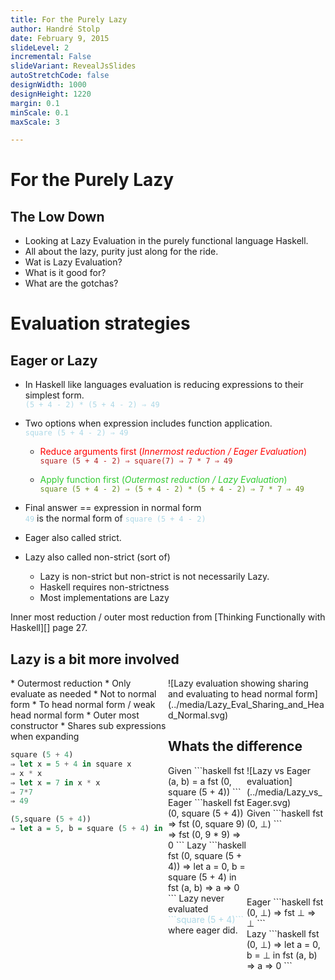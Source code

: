 ```yaml
---
title: For the Purely Lazy
author: Handré Stolp
date: February 9, 2015
slideLevel: 2
incremental: False
slideVariant: RevealJsSlides
autoStretchCode: false
designWidth: 1000
designHeight: 1220
margin: 0.1
minScale: 0.1
maxScale: 3

---
```


For the Purely Lazy 
=========================

The Low Down 
--------------------------
* Looking at Lazy Evaluation in the purely functional language Haskell.
* All about the lazy, purity just along for the ride.
* Wat is Lazy Evaluation?
* What is it good for?
* What are the gotchas? 

Evaluation strategies
===========================

Eager or Lazy
---------------------------

* In Haskell like languages evaluation is reducing expressions to their simplest form.   
<span style="color:lightblue">```(5 + 4 - 2) * (5 + 4 - 2) ⇒ 49```</span>

* Two options when expression includes function application.  
<span style="color:lightblue">```square (5 + 4 - 2) ⇒ 49```</span>

    * <span style="color:red"> Reduce arguments first (*Innermost reduction / Eager Evaluation*)</span>  
      <span style="color:firebrick"> ```square (5 + 4 - 2) ⇒ square(7) ⇒ 7 * 7 ⇒ 49``` </span>

    * <span style="color:limegreen"> Apply function first  (*Outermost reduction / Lazy Evaluation*)</span>  
      <span style="color:olivedrab"> ```square (5 + 4 - 2) ⇒ (5 + 4 - 2) * (5 + 4 - 2) ⇒ 7 * 7 ⇒ 49``` </span>

* Final answer == expression in normal form  
    <span style="color:lightblue">```49```</span> is the normal form of <span style="color:lightblue">```square (5 + 4 - 2)```</span>
* Eager also called strict.
* Lazy also called non-strict (sort of)
    * Lazy is non-strict but non-strict is not necessarily Lazy.
    * Haskell requires non-strictness
    * Most implementations are Lazy

<div class="notes">
Inner most reduction / outer most reduction from [Thinking Functionally with Haskell][] page 27.
</div>

Lazy is a bit more involved
-----------------------------------
<div style="width: 50%;float: left;">
* Outermost reduction
* Only evaluate as needed
    * Not to normal form 
    * To head normal form / weak head normal form
    * Outer most constructor
* Shares sub expressions when expanding

```haskell
square (5 + 4)
⇒ let x = 5 + 4 in square x
⇒ x * x
⇒ let x = 7 in x * x
⇒ 7*7
⇒ 49
````
```haskell
(5,square (5 + 4))
⇒ let a = 5, b = square (5 + 4) in (a,b)
````
</div>
<div style="width: 50%;float: right;">
![Lazy evaluation showing sharing and evaluating to head normal form](../media/Lazy_Eval_Sharing_and_Head_Normal.svg)
<div>


Whats the difference
--------------------------------
<div style="width: 50%;float: left;">
Given
```haskell 
fst (a, b) = a
fst (0, square (5 + 4)) 
```
Eager
```haskell 
fst (0, square (5 + 4)) 
⇒ fst (0, square 9) 
⇒ fst (0, 9 * 9)
⇒ 0
```
Lazy
```haskell 
fst (0, square (5 + 4)) 
⇒ let a = 0, b = square (5 + 4) in fst (a, b) 
⇒ a
⇒ 0
```
Lazy never evaluated <span style="color:lightblue">```square (5 + 4)```</span> where eager did.
</div>
<div style="width: 50%;float: right;">
![Lazy vs Eager evaluation](../media/Lazy_vs_Eager.svg)
</div>

* * * * * *

<div style="height: 5%;float: top;">
Given
```haskell 
fst (0, ⊥) 
```
</div>
<div style="height: 95%;float: bottom;">
<div style="width: 50%;float: left;">
Eager
```haskell 
fst (0, ⊥) 
⇒ fst ⊥
⇒ ⊥
```
</div>
<div style="width: 50%;float: right;">
Lazy
```haskell 
fst (0, ⊥) 
⇒ let a = 0, b = ⊥ in fst (a, b) 
⇒ a
⇒ 0
```
</div>
</div>
<div style="height: 5%;float: bottom;">
* In the presence of bottom (⊥, undefined / non termination) 
* Lazy evaluation can still return a result
* Lazy version never evaluated the ⊥ argument.
</div>

Lazy always best! Well no.
-----------------------------
<div style="width: 30%;float: left;">
* Lazy evaluation has a bookkeeping overhead
* Unevaluated expression builds up in memory
* Eager is not always better than Lazy
* Lazy is not always better than Eager
* Just a note, technically primitive operations in GHC are not lazy.
</div>
<div style="width: 70%;float: right;">
![The cost of lazy evaluation](../media/Lazy_vs_Eager_Cost.svg)
</div>

The Good, The Bad and The Smugly
====================================

The Good and Bad
-------------------------------------

<div style="width: 50%;float: left;">
### Pros
* More efficient ? 
    * This is a red herring.
    * It could be or it couldn't. 
* Modularity! 
    * This is the real reason
    * John Hughes - [Why Functional Programming Matters][2]
    * Glue allowing composition of functional programs
* Efficient tricks for pure languages.
    * Again ? Contradiction ? Nope.
    * Memoization preserving purity and abstraction.
    * Caching preserving purity and abstraction.
</div>

<div style="width: 50%;float: right;">
### Cons
* Difficult to reason about time and space usage.
    * Time ? Not sold.
        * Lazy O(n) <= Eager O(n)
        * When is the cost? Latency is a concern.
    * Space ?
        * Unfortunately yes.
        * The dreaded space leak.
* Parallel unfriendly
    * Doing work in parallel means doing the work in parallel.
    * Have to force work to be done.
    * Only an issue if you believe in automagic parallelization.
    * See [Parallel and Concurrent Programming in Haskell][3]
</div>

<div class="notes">
[2]: http://www.cs.kent.ac.uk/people/staff/dat/miranda/whyfp90.pdf (Why Functional Programming Matters)
[3]: httP://http://community.haskell.org/~simonmar/pcph/ (Parallel and Concurrent Programming in Haskell: Techniques for Multicore and Multithreaded Programming)
</div>

So Don't be Smug
------------------------------
* Laziness is not a silver bullet.
* Laziness is not a scarlet letter.
* Most eager languages have lazy constructs.
* Most lazy languages have eager constructs.

Modularity
===================

Lazy Aids Composition
---------------------
* From Why [Functional Programming Matters][2]
* Can structured whole programs as function composition
* <span style="color: lightblue">```(f . g) input == f (g input)```</span>
* <span style="color: lightblue">```g```</span> only consumes <span style="color: lightblue">```input```</span> 
  as <span style="color: lightblue">```f```</span> needs it.
* <span style="color: lightblue">```f```</span> knows nothing of <span style="color: lightblue">```g```</span>
* <span style="color: lightblue">```g```</span> knows nothing of <span style="color: lightblue">```f```</span>
* When <span style="color: lightblue">```f```</span> terminates <span style="color: lightblue">```g```</span> terminates
* Allows termination conditions to be separated from loop bodies.
* Can modularise as generators and selectors.

Lazy Composition Sqrt
----------------------
<div style="height: 50%; float: top">
* Example from Why [Functional Programming Matters][2]
* Newton-Raphson to calculate square root approximation.
* One function generates sequence of approximations.
* Two options to chose when approximation is good enough.
    * Don't care approximations to what.
* Can to give different square root approximations.
* Paper expands on examples of Laziness aiding composition.
</div>
<div style="height: 50%; float: bottom">
```haskell
-- Generate a sqrt sequence of operations using Newton-Raphson
nextSqrtApprox n x = (x + n/x) / 2
-- iterate f x == [x, f x, f (f x), ...]
sqrtApprox n = iterate (nextSqrtApprox n) (n/2)
-- element where the difference with previous is below threshold
within eps (a:b:bs) | abs(a-b) <= eps = b
                    | otherwise = within eps (b:bs)
-- Calculate approximate sqrt using within
withinSqrt eps n = within eps (sqrtApprox n)
-- element where ratio with previous is close to 1
relative eps (a:b:bs) | abs(a-b) <= eps * abs b = b
                      | otherwise = relative eps (b:bs)
-- Calculate approximate sqrt using relative
relativeSqrt eps n = within eps (sqrtApprox n)
```
</div>

Caveats about Lazy Composition
------------------------------
* When using Lazy IO
    * Promptness of resource finalization is a problem
* Use libraries libraries like
    * [Conduit][4]
    * [Pipes][5]

[4]: https://hackage.haskell.org/package/conduit (Conduit)
[5]: https://hackage.haskell.org/package/pipes (pipes)

Lazy Tricks
=========================================

Memoization
--------------------------------
<div style="width: 30%; float: left">
* Use Laziness to incrementally build the list of all Fibonacci numbers.
* The list refers to itself to reuse calculations.
* The list is in constant applicative form (CAF) so is memoized
* See [Haskell wiki][5] for more tricks using infinite data structures to
  memoize functions.
</div>
<div style="width: 70%; float: right">
```haskell
fib_list :: [Integer]
fib_list = 0:1:1:2:[n2 + n1| (n2, n1) <- 
                    zip (drop 2 fib_list) (drop 3 fib_list)]
fib_best :: Int -> Integer
fib_best n = fib_list !! n
````
GHCi with timing
````
*Main> 5 < fib_best 100000
True
(0.86 secs, 449258648 bytes)
*Main> 5 < fib_best 100001
True
(0.02 secs, 0 bytes)
*Main> 
````
</div>
[5]: https://wiki.haskell.org/Memoization (Haskell Wiki Memoization)


Caching
-----------------------------------
* So you have some data/results and some expensive queries against it.
* You want to perform the queries only when they are needed.
* You want to perform the queries only once.
* You must preserve purity.
* What do you do?
* Perform the queries and store in the data structure.
* Laziness means they will only be evaluated once and only when needed.

* * * *

* Canned example using really expensive fib.
* ```Fibber``` is some ```Num``` type you can do math on.
* You can ask it for the resultant value of the Fibonacci number.
* You wont export the constructor.

<div style="width: 60%; float: left;">
```{.haskell .stretch}
fib_worst :: Int -> Integer
fib_worst 0 = 0
fib_worst 1 = 1
fib_worst 2 = 1
fib_worst n = fib_worst(n-2) + fib_worst(n-1)

data Fibber = Fibber{fibNum :: Int, fibValue :: Integer}
makeFibber :: Int -> Fibber
makeFibber a = Fibber a (fib_worst a)
instance Eq Fibber where a == b = fibNum a == fibNum b
instance Ord Fibber where a <= b = fibNum a <= fibNum b
instance Show Fibber where show a = show . fibNum $ a
instance Num Fibber where
    a + b = makeFibber (fibNum a + fibNum b)
    a * b = makeFibber (fibNum a * fibNum b)
    abs = makeFibber . abs . fibNum
    signum = makeFibber . signum . fibNum
    fromInteger = makeFibber . fromInteger
    negate = makeFibber . negate . fibNum
```
</div>

<div style="width: 40%; float: right;">
GHCi
```
*Main> let fibber30 = makeFibber 30
(0.00 secs, 0 bytes)
*Main> let fibber25 = makeFibber 25
(0.00 secs, 0 bytes)
*Main> fibValue (fibber30 - fibber25)
5
(0.00 secs, 0 bytes)
*Main> fibValue fibber30
832040
(1.22 secs, 127472744 bytes)
*Main> fibValue fibber30
832040
(0.00 secs, 0 bytes)
*Main> fibValue fibber25
75025
(0.11 secs, 10684624 bytes)
*Main> 
```
</div>

Time and Space
===============================

Times up
-------------------------------
* Algorithmic complexity of Lazy evaluation is never more than Eager.
* Consider Eager behaviour for upper bound.
* Real issue - work might be delayed.
* Delayed work is real issue for parallelism.
* Can always force work using [seq][6] and [deepseq][7] and [force][7]
* See [Parallel and Concurrent Programming in Haskell][3]

[6]: http://hackage.haskell.org/package/base-4.7.0.2/docs/Prelude.html#v:seq (Base library seq)
[7]: http://hackage.haskell.org/package/deepseq-1.4.0.0/docs/Control-DeepSeq.html (DeepSeq library)

Space Leaks
------------------------
* Space Leak - program / expression uses more memory than required.
    * Memory is eventually released
    * You think it will run in constant memory but it doesn't
    * Building up unevaluated thunks.
    * Unnecessarily keeping reference to data alive.
* Memory leak - program allocates memory that is never reclaimed.
* Pure Haskell code can only be able to Space Leak (no Memory Leak).
* Most other Haskell code should only be able to Space Leak (mostly no Memory Leak).

Examples from "Leaking Space"
--------------------------------
* Some space leak examples from [Leaking Space - Eliminating memory hogs][8]
```haskell
xs = delete "dead" ["alive", "dead"]
```
* Lazy evaluation will keep ```dead``` alive until evaluation of ```xs``` is forced.
* One form of space leak results from adding to and removing from lists but never evaluating (to reduce).
```haskell
xs = let xs' = delete "dead" ["alive", "dead"] in xs' `seq` xs'
```
* Why not always strict/eager.
    * Composition.
    * Composing strictly requires arguments to be evaluated fully.
    * ```sum [1..n]``` will consume O(n) space when evaluated strictly.
    * ```sum [1..n]``` **should** consume O(1) space when evaluated lazily (implementation).
    * Usually easier to introduce strictness when lazy than laziness when strict.

* * *

* This definition is O(n) space. 
* List is not actually kept in memory
* Accumulates ```(+)``` operations. 
```haskell
sum1 (x:xs) = x + sum1 xs 
sum1 [] = 0
```
* This definition is O(n) space. 
* Also accumulates ```(+)``` operations. 
```haskell
sum2 xs = sum2’ 0 xs 
   where 
       sum2’ a (x:xs) = sum2’ (a+x) xs 
       sum2’ a [] = a
```
* This definition is O(1) space. 
```haskell
sum3 xs = sum3’ 0 xs 
   where 
       sum3’ !a (x:xs) = sum3’ (a+x) xs 
       sum3’ !a [] = a
```
* With optimizations in GHC ```sum2``` may be transformed into ```sum3``` during strictness analysis.
* The article has more examples of space leaks.
[8]: http://queue.acm.org/detail.cfm?id=2538488 (Leaking Space - Eliminating memory hogs: By Neil Mitchell)

When Strictness can make things slow
------------------------------------
<div style="float: top;">
* Maybe one should just through strictness in everywhere
* Something I did not know. Pattern matches are strict.
* Example from [Haskell Wiki][9]
* Strict pattern match forces all recursive calls to splitAt
</div>

<div style="float: bottom;">
<div style="width: 50%; float: left;">

```haskell
-- Strict
splitAt_sp n xs = ("splitAt_lp " ++ show n) $
    if n<=0
        then ([], xs)
        else
            case xs of
                [] -> ([], [])
                y:ys ->
                    case splitAt_lp' (n-1) ys of
                        -- pattern match is strict
                        (prefix, suffix) -> (y : prefix, suffix)
```

</div>

<div style="width: 50%; float: right;">

```haskell
-- Lazy
splitAt_lp n xs = ("splitAt_lp " ++ show n) $
    if n<=0
        then ([], xs)
        else
            case xs of
                [] -> ([], [])
                y:ys ->
                    case splitAt_lp' (n-1) ys of
                        -- pattern match is lazy
                        ~(prefix, suffix) -> (y : prefix, suffix)
```

</div>
</div>
<div style="float: bottom;">
GHCi
```
*Main> sum . take 5 . fst . splitAt_sp 10000000 $ repeat 1
5
(20.78 secs, 3642437376 bytes)
*Main> sum . take 5 . fst . splitAt_lp 10000000 $ repeat 1
5
(0.00 secs, 0 bytes)
```
</div>
[9]: https://wiki.haskell.org/Lazy_pattern_match (Haskell Wiki Lazy Pattern Matching)

What to do with thorny space leaks
----------------------------------
* Pinpoint leaks using GHC's profiling tools.
* For some domains libraries exist that eliminate large classes of space leaks by design
    * Streaming libraries like
        * [Conduit][4]
        * [Pipes][5]
    * FRP Libraries like
        * [Netwire][10]

[10]: https://hackage.haskell.org/package/netwire (Netwire)

Further reading
=============

* [How does Lazy Evaluation work?][11] - Great article with lots of pictures.
* [The Point of Laziness][12] - Some criticisms of laziness.
* [Lazy bindings][13] - A response to [The Point of Laziness][12] about what is good about laziness.
* [Leaking Space - Eliminating memory hogs][8] - A good article about space leaks.
* [Reasoning about space leaks with space invariants][14] - Another good article about space leaks.

[11]: https://hackhands.com/lazy-evaluation-works-haskell/
[12]: https://existentialtype.wordpress.com/2011/04/24/
[13]: http://augustss.blogspot.com/2011/05/more-points-for-lazy-evaluation-in.html
[14]: http://apfelmus.nfshost.com/blog/2013/08/21-space-invariants.html
